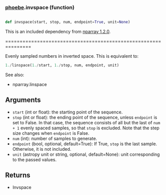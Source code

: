 ### [phoebe](phoebe.md).invspace (function)


```py

def invspace(start, stop, num, endpoint=True, unit=None)

```



This is an included dependency from [nparray 1.2.0](https://nparray.readthedocs.io/en/1.2.0/).

===============================================================


Evenly sampled numbers in inverted space.  This is equivalent to:

```py
1./linspace(1./start, 1./stop, num, endpoint, unit)
```

See also:

* nparray.linspace

Arguments
------------
* `start` (int or float): the starting point of the sequence.
* `stop` (int or float): the ending point of the sequence, unless `endpoint`
is set to False.  In that case, the sequence consists of all but the
last of ``num + 1`` evenly spaced samples, so that `stop` is excluded.
Note that the step size changes when `endpoint` is False.
* `num` (int): number of samples to generate.
* `endpoint` (bool, optional, default=True): If True, `stop` is the last
sample. Otherwise, it is not included.
* `unit` (astropy unit or string, optional, default=None): unit
corresponding to the passed values.

Returns
-----------
* Invspace

